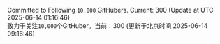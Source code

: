Committed to Following `10,000` GitHubers. Current: <!-- FOLLOWING_COUNT -->300<!-- FOLLOWING_COUNT --> (Update at UTC <!-- LAST_UPDATED -->2025-06-14 01:16:46<!-- LAST_UPDATED -->)<br>
致力于关注`10,000`个GitHuber。当前：<!-- FOLLOWING_COUNT -->300<!-- FOLLOWING_COUNT --> (更新于北京时间 <!-- LAST_UPDATED_CST -->2025-06-14 09:16:46<!-- LAST_UPDATED_CST -->)
